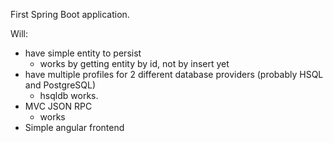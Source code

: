 First Spring Boot application.

Will:

* have simple entity to persist
    * works by getting entity by id, not by insert yet
* have multiple profiles for 2 different database providers (probably HSQL and PostgreSQL)
    * hsqldb works.
* MVC JSON RPC
    * works
* Simple angular frontend
